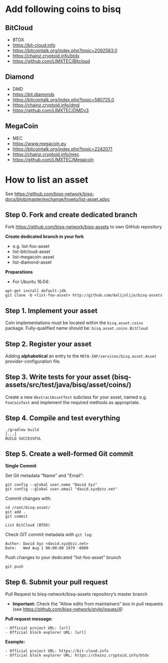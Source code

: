 # Add following coins to bisq

## BitCloud 
* BTDX
* https://bit-cloud.info
* https://bitcointalk.org/index.php?topic=2092583.0
* https://chainz.cryptoid.info/btdx
* https://github.com/LIMXTEC/Bitcloud

## Diamond
* DMD
* https://bit.diamonds
* https://bitcointalk.org/index.php?topic=580725.0
* https://chainz.cryptoid.info/dmd
* https://github.com/LIMXTEC/DMDv3

## MegaCoin
* MEC
* https://www.megacoin.eu
* https://bitcointalk.org/index.php?topic=2242071
* https://chainz.cryptoid.info/mec
* https://github.com/LIMXTEC/Megacoin


# How to list an asset
See https://github.com/bisq-network/bisq-docs/blob/master/exchange/howto/list-asset.adoc

## Step 0. Fork and create dedicated branch
Fork https://github.com/bisq-network/bisq-assets to own GitHub repository

__Create dedicated branch in your fork__
* e.g. list-foo-asset
* list-bitcloud-asset
* list-megacoin-asset
* list-diamond-asset

__Preparations__
* For Ubuntu 16.04:
```
apt-get install default-jdk
git clone -b <list-foo-asset> http://github.com/dalijolijo/bisq-assets

```

## Step 1. Implement your asset
Coin implementations must be located within the ``bisq.asset.coins`` package.
Fully-qualified name should be: ``bisq.asset.coins.BitCloud``

## Step 2. Register your asset
Adding __alphabetical__ an entry to the ``META-INF/services/bisq.asset.Asset`` provider-configuration file.

## Step 3. Write tests for your asset (bisq-assets/src/test/java/bisq/asset/coins/)
Create a new ``AbstractAssetTest`` subclass for your asset, named e.g. ``FooCoinTest`` and implement the required methods as appropriate.

## Step 4. Compile and test everything
```
./gradlew build
[...]
BUILD SUCCESSFUL
```

## Step 5. Create a well-formed Git commit
__Single Commit__

Set Git metadata "Name" and "Email":
```
git config --global user.name "David Xyz"
git config --global user.email "david.xyz@zzz.net"
```

Commit changes with:
```
cd /root/bisq-asset/
git add .
git commit

List BitCloud (BTDX)
```

Check GIT commit metadata with ``git log``:
```
Author: David Xyz <david.xyz@zzz.net>
Date:   Wed Aug 1 00:00:00 1979 -0800
```

Push changes to your dedicated "list-foo-asset" brunch
```
git push
```


## Step 6. Submit your pull request
Pull Request to bisq-network/bisq-assets repository’s master branch
* __Important:__ Check the "Allow edits from maintainers" box in pull requests (see https://github.com/bisq-network/style/issues/4)

__Pull request message:__
```
- Official project URL: [url]
- Official block explorer URL: [url]
```
__Example:__
```
- Official project URL: https://bit-cloud.info
- Official block explorer URL: https://chainz.cryptoid.info/btdx
```
